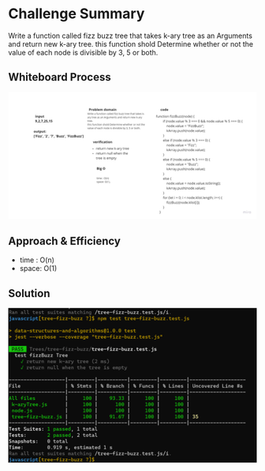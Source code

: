 # Challenge Summary
Write a function called fizz buzz tree that takes k-ary tree as an Arguments and return new k-ary tree.
this function shold Determine whether or not the value of each node is divisible by 3, 5 or both.

## Whiteboard Process
![fizzbuzz Whiteboard](./img/fizzbuzzWhiteboard.jpg)

## Approach & Efficiency
+ time : O(n)
+ space: O(1)

## Solution
![fizzbuzz test](./img/fizzbuzzTest.png)